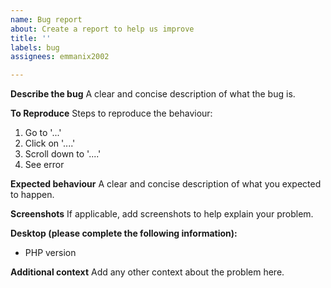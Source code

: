```yaml
---
name: Bug report
about: Create a report to help us improve
title: ''
labels: bug
assignees: emmanix2002

---
```


**Describe the bug**
A clear and concise description of what the bug is.

**To Reproduce**
Steps to reproduce the behaviour:
1. Go to '...'
2. Click on '....'
3. Scroll down to '....'
4. See error

**Expected behaviour**
A clear and concise description of what you expected to happen.

**Screenshots**
If applicable, add screenshots to help explain your problem.

**Desktop (please complete the following information):**
 - PHP version

**Additional context**
Add any other context about the problem here.
